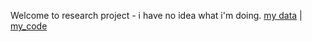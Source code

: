 Welcome to research project - i have no idea what i'm doing. 
[my data](data.txt) | [my_code](analyze.py)
